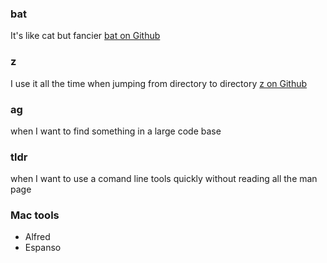 

### bat
It's like cat but fancier [bat on Github](https://github.com/sharkdp/bat)

### z
I use it all the time when jumping from directory to directory
[z on Github](https://github.com/rupa/z) 

### ag
when I want to find something in a large code base

### tldr
when I want to use a comand line tools quickly without reading all the man page

### Mac tools
- Alfred
- Espanso

